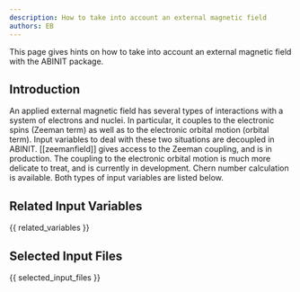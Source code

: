```yaml
---
description: How to take into account an external magnetic field
authors: EB
---
```

<!--- This is the source file for this topics. Can be edited. -->

This page gives hints on how to take into account an external magnetic field with the ABINIT package.

## Introduction

An applied external magnetic field has several types of interactions with a system of electrons and nuclei.
In particular, it couples to the electronic spins (Zeeman term) as well as to the electronic orbital motion (orbital term).
Input variables to deal with these two situations are decoupled in ABINIT.
[[zeemanfield]] gives access to the Zeeman coupling, and is in production.
The coupling to the electronic orbital motion is much more delicate to treat, and is currently in development.
Chern number calculation is available.
Both types of input variables are listed below.

## Related Input Variables

{{ related_variables }}

## Selected Input Files

{{ selected_input_files }}

